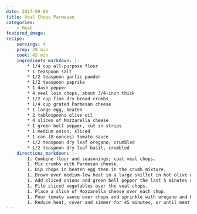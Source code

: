 ```yaml
---
date: 2017-09-06
title: Veal Chops Parmesan
categories:
    - Meat
featured_image: 
recipe:
    servings: 4 
    prep: 20 min
    cook: 45 min
    ingredients_markdown: |-
        * 1/4 cup all-purpose flour
        * 1 teaspoon salt
        * 1/2 teaspoon garlic powder
        * 1/2 teaspoon paprika
        * 1 dash pepper
        * 4 veal loin chops, about 3/4-inch thick
        * 1/2 cup fine dry bread crumbs
        * 1/4 cup grated Parmesan cheese
        * 1 large egg, beaten
        * 2 tablespoons olive oil
        * 4 slices of Mozzarella cheese
        * 1 green bell pepper, cut in strips
        * 1 medium onion, sliced
        * 1 can (8 ounces) tomato sauce
        * 1/2 teaspoon dry leaf oregano, crumbled
        * 1/2 teaspoon dry leaf basil, crumbled
    directions_markdown: |-
        1. Combine flour and seasonings; coat veal chops.
        1. Mix crumbs with Parmesan cheese.
        1. Dip chops in beaten egg then in the crumb mixture.
        1. Brown over medium-low heat in a large skillet in hot olive oil.
        1. Add sliced onions and green bell pepper the last 5 minutes of browning.
        1. Pile sliced vegetables over the veal chops.
        1. Place a slice of Mozzarella cheese over each chop.
        1. Pour tomato sauce over chops and sprinkle with oregano and basil.
        1. Reduce heat, cover and simmer for 45 minutes, or until meat is tender.
---
```


